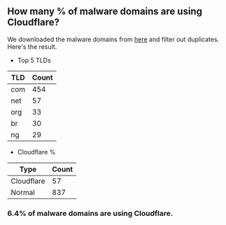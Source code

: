## How many % of malware domains are using Cloudflare?


We downloaded the malware domains from [here](https://urlhaus.abuse.ch) and filter out duplicates.
Here's the result.


[//]: # (start replacement)


- Top 5 TLDs

| TLD | Count |
| --- | --- |
| com | 454 |
| net | 57 |
| org | 33 |
| br | 30 |
| ng | 29 |


- Cloudflare %

| Type | Count |
| --- | --- |
| Cloudflare | 57 |
| Normal | 837 |


### 6.4% of malware domains are using Cloudflare.
